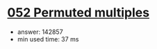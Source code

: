 [052 Permuted multiples](http://projecteuler.net/problem=52)
========================

- answer: 142857 
- min used time: 37 ms

